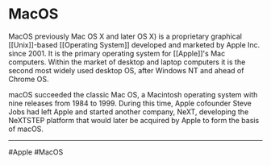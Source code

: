 # MacOS
MacOS previously Mac OS X and later OS X) is a proprietary graphical [[Unix]]-based [[Operating System]] developed and marketed by Apple Inc. since 2001. It is the primary operating system for [[Apple]]'s Mac computers. Within the market of desktop and laptop computers it is the second most widely used desktop OS, after Windows NT and ahead of Chrome OS.

macOS succeeded the classic Mac OS, a Macintosh operating system with nine releases from 1984 to 1999. During this time, Apple cofounder Steve Jobs had left Apple and started another company, NeXT, developing the NeXTSTEP platform that would later be acquired by Apple to form the basis of macOS.


---
#Apple #MacOS